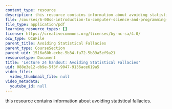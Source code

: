 ```yaml
---
content_type: resource
description: this resource contains information about avoiding statistical fallacies.
file: /courses/6-00sc-introduction-to-computer-science-and-programming-spring-2011/088e3e12db9e5f3f90479136ace619a5_MIT6_00SCS11_lec24.pdf
file_type: application/pdf
learning_resource_types: []
license: https://creativecommons.org/licenses/by-nc-sa/4.0/
ocw_type: OCWFile
parent_title: Avoiding Statistical Fallacies
parent_type: CourseSection
parent_uid: 1516a60b-ecbc-5b34-fa72-5b89a5ef9a21
resourcetype: Document
title: 'Lecture 24 handout: Avoiding Statistical Fallacies'
uid: 088e3e12-db9e-5f3f-9047-9136ace619a5
video_files:
  video_thumbnail_file: null
video_metadata:
  youtube_id: null
---
```

this resource contains information about avoiding statistical fallacies.